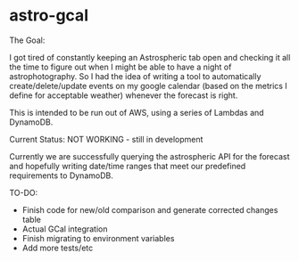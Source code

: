 # astro-gcal
The Goal:

I got tired of constantly keeping an Astrospheric tab open and checking it all the time to figure out when I might be able to have a night of astrophotography.  So I had the idea of writing a tool to automatically create/delete/update events on my google calendar (based on the metrics I define for acceptable weather) whenever the forecast is right.

This is intended to be run out of AWS, using a series of Lambdas and DynamoDB.


Current Status: NOT WORKING - still in development

Currently we are successfully querying the astrospheric API for the forecast and hopefully writing date/time ranges that meet our predefined requirements to DynamoDB.

TO-DO:
* Finish code for new/old comparison and generate corrected changes table
* Actual GCal integration
* Finish migrating to environment variables
* Add more tests/etc
